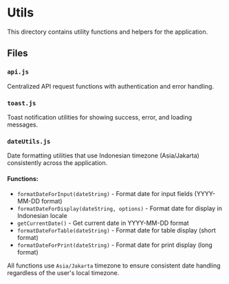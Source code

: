 # Utils

This directory contains utility functions and helpers for the application.

## Files

### `api.js`
Centralized API request functions with authentication and error handling.

### `toast.js`
Toast notification utilities for showing success, error, and loading messages.

### `dateUtils.js`
Date formatting utilities that use Indonesian timezone (Asia/Jakarta) consistently across the application.

#### Functions:
- `formatDateForInput(dateString)` - Format date for input fields (YYYY-MM-DD format)
- `formatDateForDisplay(dateString, options)` - Format date for display in Indonesian locale
- `getCurrentDate()` - Get current date in YYYY-MM-DD format
- `formatDateForTable(dateString)` - Format date for table display (short format)
- `formatDateForPrint(dateString)` - Format date for print display (long format)

All functions use `Asia/Jakarta` timezone to ensure consistent date handling regardless of the user's local timezone. 